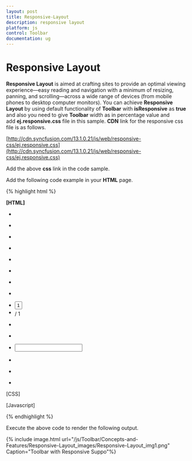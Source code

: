 ```yaml
---
layout: post
title: Responsive-Layout
description: responsive layout
platform: js
control: Toolbar
documentation: ug
---
```


# Responsive Layout

**Responsive Layout** is aimed at crafting sites to provide an optimal viewing experience—easy reading and navigation with a minimum of resizing, panning, and scrolling—across a wide range of devices (from mobile phones to desktop computer monitors). You can achieve **Responsive Layout** by using default functionality of **Toolbar** with **isResponsive** as **true** and also you need to give **Toolbar** width as in percentage value and add **ej.responsive.css** file in this sample. **CDN** link for the responsive css file is as follows.

[http://cdn.syncfusion.com/13.1.0.21/js/web/responsive-css/ej.responsive.css](http://cdn.syncfusion.com/13.1.0.21/js/web/responsive-css/ej.responsive.css)

Add the above **css** link in the code sample.        

Add the following code example in your **HTML** page.

{% highlight html %}

**[HTML]**
<div class="control">
    <!—list of toolbar items-->
    <div id="ToolbarItem">
        <ul>
            <li id="OtherFormat" title="Convert PDF files to Word or Excel Online..">
                <div class="PdfDocument e-icon convertToOthers "></div>
            </li>
            <li id="PDFOnline" title="Convert files to PDF Online">
                <div class="PdfDocument e-icon convertToPdf "></div>
            </li>
            <li id="Signature" title="Sign, add text or send a document for signature">
                <div class=" PdfDocument e-icon signature "></div>
            </li>
            <li id="Save" title="Save file ( Ctrl+S )">
                <div class=" PdfDocument e-icon save "></div>
            </li>
            <li id="Print" title="Print file ( Ctrl+P ) ">
                <div class=" PdfDocument e-icon print "></div>
            </li>
            <li id="Message" title="Message">
                <div class=" PdfDocument e-icon msg "></div>
            </li>
        </ul>
        <ul>
            <li id="Previous" title="Show previous page ( Left Arrow )">
                <div class=" PdfDocument e-icon previous "></div>
            </li>
            <li id="Next" title="Show next page ( Right Arrow )">
                <div class="PdfDocument e-icon next "></div>
            </li>
            <li id="page">
                <div class="PdfDocument">
                    <input type="text" value="1" />
                </div>
            </li>
            <li id="count">
                <span>/ 1</span>
            </li>
        </ul>
        <ul>
            <li id="ZoomOut" title="Zoom Out">
                <div class=" PdfDocument e-icon zoomOut "></div>
            </li>
            <li id="ZoomIn" title="Zoom In">
                <div class=" PdfDocument e-icon zoomIn "></div>
            </li>
            <li id="ZoomValue">
                <div class=" PdfDocument">
                    <input type="text" id="selectPercent" />
                </div>
            </li>
        </ul>
        <ul>
            <li id="FitFull" title="Fit one full page to window">
                <div class=" PdfDocument e-icon fitOne "></div>
            </li>
            <li id="StickyNote" title="Add stick note ( Ctrl+6 ) ">
                <div class=" PdfDocument e-icon sticky "></div>
            </li>
            <li id="ReadMode" title="View File in Read Mode">
                <div class=" PdfDocument e-icon readMode "></div>
            </li>
        </ul>
    </div>
</div>
[CSS]
<style type="text/css" class="cssStyles">
    .e-tooltxt .PdfDocument.e-icon {
        background-image: url('http://js.syncfusion.com/UG/Web/Content/pdf-icon.png');
        background-repeat: no-repeat;
        display: block;
        height: 30px;
        width: 30px;
    }

        .e-tooltxt .PdfDocument.e-icon:hover {
            background-image: url('http://js.syncfusion.com/UG/Web/Content/pdf-icon-white.png');
        }

    .PdfDocument.e-icon.convertToOthers {
        background-position: -349px 0px;
    }

    .PdfDocument.e-icon.convertToPdf {
        background-position: -527px 0px;
    }

    .PdfDocument.e-icon.signature {
        background-position: 2px 0px;
    }

    .PdfDocument.e-icon.save {
        background-position: -87px 0px;
    }

    .PdfDocument.e-icon.msg {
        background-position: -483px 0px;
    }

    .PdfDocument.e-icon.previous {
        background-position: -395px 0px;
    }

    .PdfDocument.e-icon.next {
        background-position: -439px 0px;
    }

    .PdfDocument.e-icon.zoomIn {
        background-position: -175px 0px;
    }

    .PdfDocument.e-icon.zoomOut {
        background-position: -219px 0px;
    }

    .PdfDocument.e-icon.fitOne {
        background-position: -264px 0px;
    }

    .PdfDocument.e-icon.sticky {
        background-position: -131px -1px;
    }

    .PdfDocument.e-icon.readMode {
        background-position: -308px 0px;
    }

    .PdfDocument.e-icon.print {
        background-position: -43px 0px;
    }

    #ZoomValue .PdfDocument {
        width: 90px;
    }

    #page .PdfDocument input {
        text-align: center;
        width: 20px;
        height: 21px;
    }

    #count span {
        width: 30px;
        height: 30px;
        position: relative;
        top: 2px;
        text-align: center;
        vertical-align: middle;
    }
</style>

[Javascript]
<script type="text/javascript">
    $(function () {
        $("#ToolbarItem").ejToolbar({
            width: "50%", // width of the Toolbar
            height: "33px", // height of the Toolbar
            isResponsive: true // responsive support for toolbar
        });
        var percentList = ["10%", "25%", "50%", "100%", "400%", "800%", "1600%", "3200%", "6400%"];
        $('#selectPercent').ejDropDownList({
            width: "90px",
            height: "27px",
            dataSource: percentList, // Assign List of Dropdown value to data Source
            value: "100%" // Initialize drop down value.
        });
    });
</script>


{% endhighlight %}

Execute the above code to render the following output.

{% include image.html url="/js/Toolbar/Concepts-and-Features/Responsive-Layout_images/Responsive-Layout_img1.png" Caption="Toolbar with Responsive Suppo"%}



